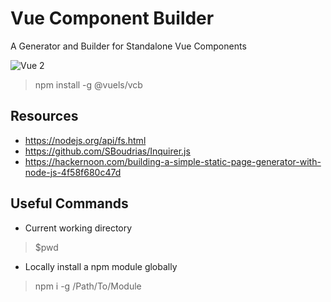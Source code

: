 # Vue Component Builder
A Generator and Builder for Standalone Vue Components

![Vue 2](https://img.shields.io/badge/vue-2.x-brightgreen.svg)

> npm install -g @vuels/vcb

## Resources

- https://nodejs.org/api/fs.html
- https://github.com/SBoudrias/Inquirer.js
- https://hackernoon.com/building-a-simple-static-page-generator-with-node-js-4f58f680c47d


## Useful Commands
- Current working directory
> $pwd

- Locally install a npm module globally
> npm i -g /Path/To/Module